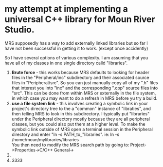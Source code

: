 # my attempt at implementing a universal C++ library for Moun River Studio.

MRS supposedly has a way to add externally linked libraries but so far I have not been successful in getting it to work. (except once accidently)

So I have several options of various complexity.  I am assuming that you have all of my classes in one single directory calld "libraries".

1. <b>Brute force</b> - this works because MRS defaults to looking for header files in the "Peripheral/inc" subdirectory and their associated source files in "Peripheral/src".  So you can just manually copy all of my ".h" files that interest you into "inc" and the corresponding ".cpp" source files into "src".  This can be done from within MRS or externally in the file system, in which case you may want to do a refresh in MRS before yu try a build.  
2. <b>use a file system link</b> - this involves creating a symbolic link in your project's directory tree to the a "common" instance of "libraties", and then telling MRS to look in this subdirectory. I typically put "libraries" under the Peripheral directory mostly because they are all peripheral classes, but you could also put them at a higher level. To make the symbolic link outside of MRS open a terminal session in the Peripheral directory and enter "ln -s PATH_to_"libraries".  ie: ln -s /home/moun/mylibraries/libraries<br>You then need to modify the MRS search path by going to: Project->Properties->C/C++ General->
3. 
4. 3333
